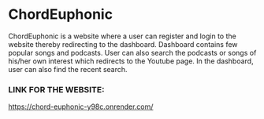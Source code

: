 # ChordEuphonic
ChordEuphonic is a website where a user can register and login to the website thereby redirecting to the dashboard. Dashboard contains few popular songs and podcasts. User can also search the podcasts or songs of his/her own interest which redirects to the Youtube page. In the dashboard, user can also find the recent search.

### LINK FOR THE WEBSITE:

https://chord-euphonic-y98c.onrender.com/
